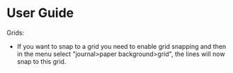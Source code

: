 # User Guide

Grids:
  * If you want to snap to a grid you need to enable grid snapping and then in the menu select "journal>paper background>grid", the lines will now snap to this grid.

